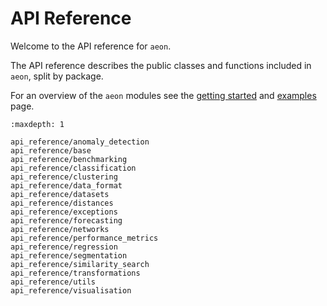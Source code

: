 # API Reference

Welcome to the API reference for `aeon`.

The API reference describes the public classes and functions included in `aeon`, split
by package.

For an overview of the `aeon` modules see the [getting started](getting_started.md)
and [examples](examples.md) page.

```{toctree}
:maxdepth: 1

api_reference/anomaly_detection
api_reference/base
api_reference/benchmarking
api_reference/classification
api_reference/clustering
api_reference/data_format
api_reference/datasets
api_reference/distances
api_reference/exceptions
api_reference/forecasting
api_reference/networks
api_reference/performance_metrics
api_reference/regression
api_reference/segmentation
api_reference/similarity_search
api_reference/transformations
api_reference/utils
api_reference/visualisation
```
